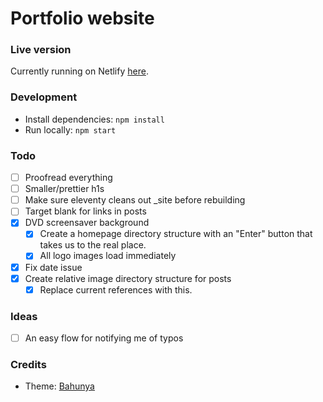 # Portfolio website

### Live version

Currently running on Netlify [here](https://epic-lovelace-3182e8.netlify.app/).

### Development

* Install dependencies: `npm install`
* Run locally: `npm start`

### Todo
- [ ] Proofread everything
- [ ] Smaller/prettier h1s
- [ ] Make sure eleventy cleans out _site before rebuilding
- [ ] Target blank for links in posts
- [x] DVD screensaver background
    - [x] Create a homepage directory structure with an "Enter" button that takes us to the real place.
    - [x] All logo images load immediately
- [x] Fix date issue
- [x] Create relative image directory structure for posts
    - [x] Replace current references with  this.

### Ideas
- [ ] An easy flow for notifying me of typos

### Credits

- Theme: [Bahunya](https://github.com/Kimeiga/bahunya)
